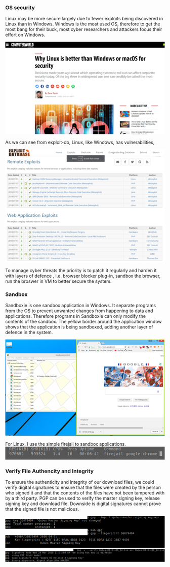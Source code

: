 ### OS security
Linux may be more secure largely due to fewer exploits being discovered in Linux than in Windows. 
Windows is the most used OS, therefore to get the most bang for their buck, most cyber researchers and attackers
focus their effort on Windows.

![why linux is more secure](/images/os-secure.png)


As we can see from exploit-db, Linux, like Windows, has vulnerabilities, 

![exploit db](/images/exploit-db1.png)

To manage cyber threats the priority is to patch it regularly and harden it with layers of defence 
, i.e. browser blocker plug-in, sandbox the browser, run the broswer in VM to better secure the system.

### Sandbox
Sandboxie is one sandbox application in Windows. It separate programs from the OS to prevent unwanted changes from happening to data and applications. Therefore programs in Sandboxie can only modify the contents of the sandbox.
The yellow border around the application window shows that the application is being sandboxed, adding another layer of defence in the system. 

![sandbox 1](/images/sandbox1.png)

For Linux, I use the simple firejail to sandbox applications.
![firejail](/images/firejail2.png)

### Verify File Authencity and Integrity
To ensure the authenticity and integrity of our download files, we could verify digital signatures to ensure that the files were created by the person who signed it and that the contents of the files have not been tampered with by a third party. PGP can be used to verify the master signing key, release signing key and download file. Downside is digital signatures cannot prove that the signed file is not malicious. 

![gpg 1](/images/gpg-1.png)
![gpg 2](/images/gpg-2.png)
